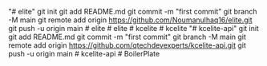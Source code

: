 "# elite"  git init git add README.md git commit -m "first commit" git branch -M main git remote add origin https://github.com/Noumanulhaq16/elite.git git push -u origin main
#   e l i t e  
 #   e l i t e  
 #   k c e l i t e  
 #   k c e l i t e  
 "# kcelite-api"  git init git add README.md git commit -m "first commit" git branch -M main git remote add origin https://github.com/qtechdevexperts/kcelite-api.git git push -u origin main
#   k c e l i t e - a p i  
 #   B o i l e r P l a t e  
 